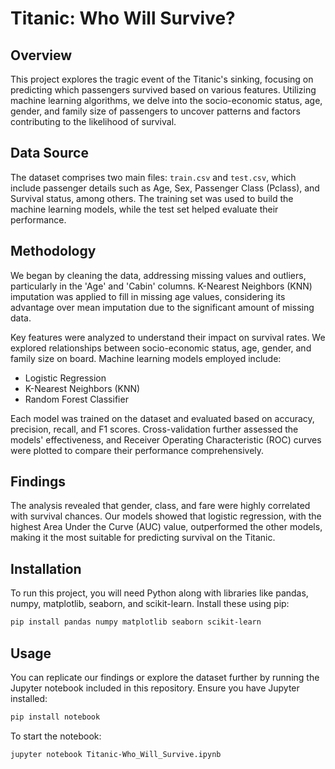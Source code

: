 # Titanic: Who Will Survive?

## Overview
This project explores the tragic event of the Titanic's sinking, focusing on predicting which passengers survived based on various features. Utilizing machine learning algorithms, we delve into the socio-economic status, age, gender, and family size of passengers to uncover patterns and factors contributing to the likelihood of survival.

## Data Source
The dataset comprises two main files: `train.csv` and `test.csv`, which include passenger details such as Age, Sex, Passenger Class (Pclass), and Survival status, among others. The training set was used to build the machine learning models, while the test set helped evaluate their performance.

## Methodology
We began by cleaning the data, addressing missing values and outliers, particularly in the 'Age' and 'Cabin' columns. K-Nearest Neighbors (KNN) imputation was applied to fill in missing age values, considering its advantage over mean imputation due to the significant amount of missing data.

Key features were analyzed to understand their impact on survival rates. We explored relationships between socio-economic status, age, gender, and family size on board. Machine learning models employed include:

- Logistic Regression
- K-Nearest Neighbors (KNN)
- Random Forest Classifier

Each model was trained on the dataset and evaluated based on accuracy, precision, recall, and F1 scores. Cross-validation further assessed the models' effectiveness, and Receiver Operating Characteristic (ROC) curves were plotted to compare their performance comprehensively.

## Findings
The analysis revealed that gender, class, and fare were highly correlated with survival chances. Our models showed that logistic regression, with the highest Area Under the Curve (AUC) value, outperformed the other models, making it the most suitable for predicting survival on the Titanic.

## Installation
To run this project, you will need Python along with libraries like pandas, numpy, matplotlib, seaborn, and scikit-learn. Install these using pip:

```bash
pip install pandas numpy matplotlib seaborn scikit-learn
```

## Usage
You can replicate our findings or explore the dataset further by running the Jupyter notebook included in this repository. Ensure you have Jupyter installed:

```bash
pip install notebook
```

To start the notebook:

```bash
jupyter notebook Titanic-Who_Will_Survive.ipynb
```
